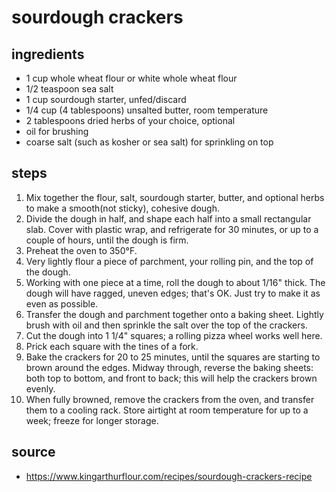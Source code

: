 # sourdough crackers

## ingredients

- 1 cup whole wheat flour or white whole wheat flour
- 1/2 teaspoon sea salt
- 1 cup sourdough starter, unfed/discard
- 1/4 cup (4 tablespoons) unsalted butter, room temperature
- 2 tablespoons dried herbs of your choice, optional
- oil for brushing
- coarse salt (such as kosher or sea salt) for sprinkling on top

## steps

1. Mix together the flour, salt, sourdough starter, butter, and optional herbs to make a smooth(not sticky), cohesive dough.
1. Divide the dough in half, and shape each half into a small rectangular slab. Cover with plastic wrap, and refrigerate for 30 minutes, or up to a couple of hours, until the dough is firm.
1. Preheat the oven to 350°F.
1. Very lightly flour a piece of parchment, your rolling pin, and the top of the dough.
1. Working with one piece at a time, roll the dough to about 1/16" thick. The dough will have ragged, uneven edges; that's OK. Just try to make it as even as possible.
1. Transfer the dough and parchment together onto a baking sheet. Lightly brush with oil and then sprinkle the salt over the top of the crackers.
1. Cut the dough into 1 1/4" squares; a rolling pizza wheel works well here.
1. Prick each square with the tines of a fork.
1. Bake the crackers for 20 to 25 minutes, until the squares are starting to brown around the edges. Midway through, reverse the baking sheets: both top to bottom, and front to back; this will help the crackers brown evenly.
1. When fully browned, remove the crackers from the oven, and transfer them to a cooling rack. Store airtight at room temperature for up to a week; freeze for longer storage.

## source

- https://www.kingarthurflour.com/recipes/sourdough-crackers-recipe

